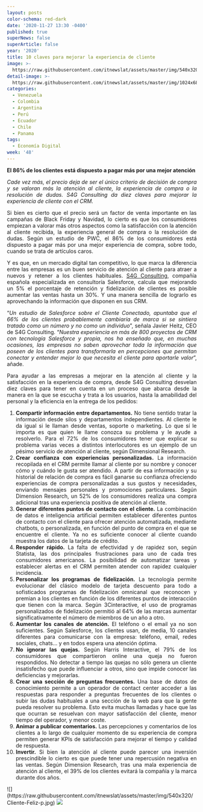 ```yaml
---
layout: posts
color-schema: red-dark
date: '2020-11-27 13:30 -0400'
published: true
superNews: false
superArticle: false
year: '2020'
title: 10 claves para mejorar la experiencia de cliente
image: >-
  https://raw.githubusercontent.com/itnewslat/assets/master/img/540x320/Cliente-Feliz-p.jpg
detail-image: >-
  https://raw.githubusercontent.com/itnewslat/assets/master/img/1024x680/Cliente-Feliz-g.jpg
categories:
  - Venezuela
  - Colombia
  - Argentina
  - Perú
  - Ecuador
  - Chile
  - Panama
tags:
  - Economía Digital
week: '48'
---
```

<p style="text-align: justify;"><strong>El 86% de los clientes está dispuesto a pagar más por una mejor atención</strong></p>

<p style="text-align: justify;"><em>Cade vez más, el precio deja de ser el único criterio de decisión de compra y se valoran más la atención al cliente, la experiencia de compra o la resolución de dudas. S4G Consulting da diez claves para mejorar la experiencia de cliente con el CRM.</em></p>
<p style="text-align: justify;">Si bien es cierto que el precio será un factor de venta importante en las campañas de Black Friday y Navidad, lo cierto es que los consumidores empiezan a valorar más otros aspectos como la satisfacción con la atención al cliente recibida, la experiencia general de compra o la resolución de dudas. Según un estudio de PWC, el 86% de los consumidores está dispuesto a pagar más por una mejor experiencia de compra, sobre todo, cuando se trata de artículos caros.</p>
<p style="text-align: justify;">Y es que, en un mercado digital tan competitivo, lo que marca la diferencia entre las empresas es un buen servicio de atención al cliente para atraer a nuevos y retener a los clientes habituales. <a href="https://s4g.es/">S4G Consulting</a>, compañía española especializada en consultoría Salesforce, calcula que mejorando un 5% el porcentaje de retención y fidelización de clientes es posible aumentar las ventas hasta un 30%. Y una manera sencilla de lograrlo es aprovechando la información que disponen en sus CRM.</p>
<p style="text-align: justify;">“<em>Un estudio de Salesforce sobre el Cliente Conectado, apuntaba que el 66% de los clientes probablemente cambiaría de marca si se sintiera tratado como un número y no como un individuo</em>”, señala Javier Heitz, CEO de S4G Consulting. “<em>Nuestra experiencia en más de 800 proyectos de CRM con tecnología Salesforce y propia, nos ha enseñado que, en muchas ocasiones, las empresas no saben aprovechar toda la información que poseen de los clientes para transformarla en percepciones que permitan conectar y entender mejor lo que necesita el cliente para aportarle valor</em>”, añade.</p>
<p style="text-align: justify;">Para ayudar a las empresas a mejorar en la atención al cliente y la satisfacción en la experiencia de compra, desde S4G Consulting desvelan diez claves para tener en cuenta en un proceso que abarca desde la manera en la que se escucha y trata a los usuarios, hasta la amabilidad del personal y la eficiencia en la entrega de los pedidos:</p>

<ol style="list-style-type: undefined; text-align: justify;">
	<li><strong>Compartir información entre departamentos.</strong> No tiene sentido tratar la información desde silos y departamentos independientes. Al cliente le da igual si le llaman desde ventas, soporte o marketing. Lo que sí le importa es que quien le llame conozca su problema y le ayude a resolverlo. Para el 72% de los consumidores tener que explicar su problema varias veces a distintos interlocutores es un ejemplo de un pésimo servicio de atención al cliente, según Dimensional Research.</li>
	<li><strong>Crear confianza con experiencias personalizadas.</strong> La información recopilada en el CRM permite llamar al cliente por su nombre y conocer cómo y cuándo le gusta ser atendido. A partir de esa información y su historial de relación de compra es fácil ganarse su confianza ofreciendo experiencias de compra personalizadas a sus gustos y necesidades, enviando mensajes personales y promociones particulares. Según Dimension Research, un 52% de los consumidores realiza una compra adicional tras una experiencia positiva de atención al cliente.</li>
	<li><strong>Generar diferentes puntos de contacto con el cliente.</strong> La combinación de datos e inteligencia artificial permiten establecer diferentes puntos de contacto con el cliente para ofrecer atención automatizada, mediante chatbots, o personalizada, en función del punto de compra en el que se encuentre el cliente. Ya no es suficiente conocer al cliente cuando muestra los datos de la tarjeta de crédito.</li>
	<li><strong>Responder rápido.</strong> La falta de efectividad y de rapidez son, según Statista, las dos principales frustraciones para uno de cada tres consumidores americanos. La posibilidad de automatizar tareas y establecer alertas en el CRM permiten atender con rapidez cualquier incidencia.</li>
	<li><strong>Personalizar los programas de fidelización.</strong> La tecnología permite evolucionar del clásico modelo de tarjeta descuento para todo a sofisticados programas de fidelización omnicanal que reconocen y premian a los clientes en función de los diferentes puntos de interacción que tienen con la marca. Según 3Cinteractive, el uso de programas personalizados de fidelización permitió al 64% de las marcas aumentar significativamente el número de miembros de un año a otro.</li>
	<li><strong>Aumentar los canales de atención.</strong> El teléfono o el email ya no son suficientes. Según Salesforce, los clientes usan, de media, 10 canales diferentes para comunicarse con la empresa: teléfono, email, redes sociales, chats… y en todos espera una atención óptima.</li>
	<li><strong>No ignorar las quejas.</strong> Según Harris Interactive, el 79% de los consumidores que compartieron online una queja no fueron respondidos. No detectar a tiempo las quejas no sólo genera un cliente insatisfecho que puede influenciar a otros, sino que impide conocer las deficiencias y mejorarlas.</li>
	<li><strong>Crear una sección de preguntas frecuentes.</strong> Una base de datos de conocimiento permite a un operador de contact center acceder a las respuestas para responder a preguntas frecuentes de los clientes o subir las dudas habituales a una sección de la web para que la gente pueda resolver su problema. Esto evita muchas llamadas y hace que las que ocurran se resuelvan con mayor satisfacción del cliente, menor tiempo del operador, y menor coste.</li>
	<li><strong>Animar a publicar comentarios.</strong> Las percepciones y comentarios de los clientes a lo largo de cualquier momento de su experiencia de compra permiten generar KPIs de satisfacción para mejorar el tiempo y calidad de respuesta.</li>
	<li><strong>Invertir.</strong> Si bien la atención al cliente puede parecer una inversión prescindible lo cierto es que puede tener una repercusión negativa en las ventas. Según Dimension Research, tras una mala experiencia de atención al cliente, el 39% de los clientes evitará la compañía y la marca durante dos años.</li>
</ol>
<p style="text-align: justify;"></p>
![](https://raw.githubusercontent.com/itnewslat/assets/master/img/540x320/Cliente-Feliz-p.jpg)

<img src="https://tracker.metricool.com/c3po.jpg?hash=56f88a41e39ab42c063cc51676587a04"/>